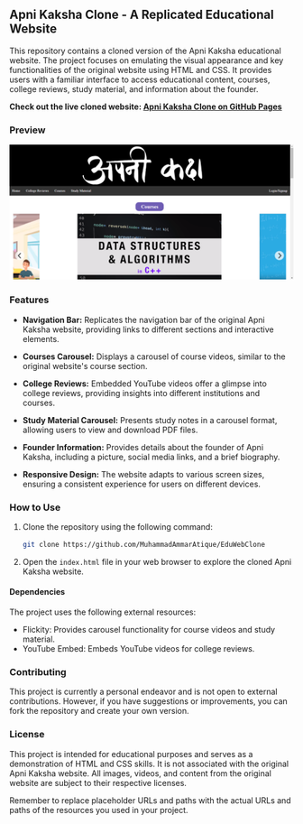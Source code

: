 
## Apni Kaksha Clone - A Replicated Educational Website

This repository contains a cloned version of the Apni Kaksha educational website. The project focuses on emulating the visual appearance and key functionalities of the original website using HTML and CSS. It provides users with a familiar interface to access educational content, courses, college reviews, study material, and information about the founder.

**Check out the live cloned website: [Apni Kaksha Clone on GitHub Pages](https://your-username.github.io/your-repo-name/)**

### Preview

![Apni Kaksha Clone Preview](preview.png)

### Features

- **Navigation Bar:** Replicates the navigation bar of the original Apni Kaksha website, providing links to different sections and interactive elements.

- **Courses Carousel:** Displays a carousel of course videos, similar to the original website's course section.

- **College Reviews:** Embedded YouTube videos offer a glimpse into college reviews, providing insights into different institutions and courses.

- **Study Material Carousel:** Presents study notes in a carousel format, allowing users to view and download PDF files.

- **Founder Information:** Provides details about the founder of Apni Kaksha, including a picture, social media links, and a brief biography.

- **Responsive Design:** The website adapts to various screen sizes, ensuring a consistent experience for users on different devices.

### How to Use

1. Clone the repository using the following command:
   ```sh
   git clone https://github.com/MuhammadAmmarAtique/EduWebClone
   ```

2. Open the `index.html` file in your web browser to explore the cloned Apni Kaksha website.

#### Dependencies

The project uses the following external resources:

- Flickity: Provides carousel functionality for course videos and study material.
- YouTube Embed: Embeds YouTube videos for college reviews.

### Contributing

This project is currently a personal endeavor and is not open to external contributions. However, if you have suggestions or improvements, you can fork the repository and create your own version.

### License

This project is intended for educational purposes and serves as a demonstration of HTML and CSS skills. It is not associated with the original Apni Kaksha website. All images, videos, and content from the original website are subject to their respective licenses.

Remember to replace placeholder URLs and paths with the actual URLs and paths of the resources you used in your project.
